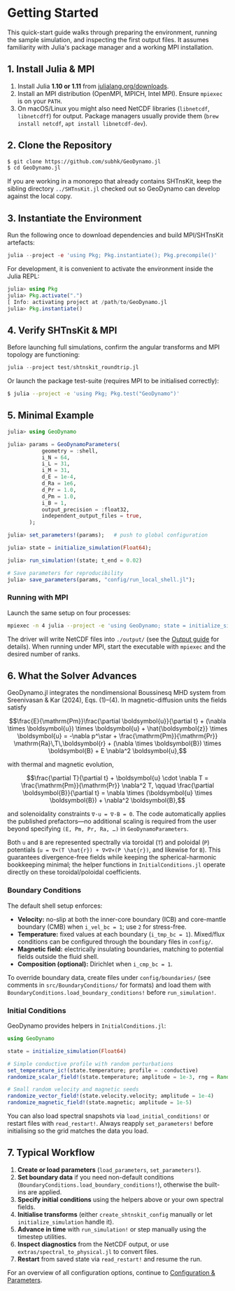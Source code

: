 # Getting Started

This quick-start guide walks through preparing the environment, running the sample simulation, and inspecting the first output files. It assumes familiarity with Julia's package manager and a working MPI installation.

## 1. Install Julia & MPI

1. Install Julia **1.10 or 1.11** from [julialang.org/downloads](https://julialang.org/downloads/).
2. Install an MPI distribution (OpenMPI, MPICH, Intel MPI). Ensure `mpiexec` is on your `PATH`.
3. On macOS/Linux you might also need NetCDF libraries (`libnetcdf`, `libnetcdff`) for output. Package managers usually provide them (`brew install netcdf`, `apt install libnetcdf-dev`).

## 2. Clone the Repository

```bash
$ git clone https://github.com/subhk/GeoDynamo.jl
$ cd GeoDynamo.jl
```

If you are working in a monorepo that already contains SHTnsKit, keep the sibling directory `../SHTnsKit.jl` checked out so GeoDynamo can develop against the local copy.

## 3. Instantiate the Environment

Run the following once to download dependencies and build MPI/SHTnsKit artefacts:

```julia
julia --project -e 'using Pkg; Pkg.instantiate(); Pkg.precompile()'
```

For development, it is convenient to activate the environment inside the Julia REPL:

```julia
julia> using Pkg
julia> Pkg.activate(".")
[ Info: activating project at /path/to/GeoDynamo.jl
julia> Pkg.instantiate()
```

## 4. Verify SHTnsKit & MPI

Before launching full simulations, confirm the angular transforms and MPI topology are functioning:

```julia
julia --project test/shtnskit_roundtrip.jl
```

Or launch the package test-suite (requires MPI to be initialised correctly):

```bash
$ julia --project -e 'using Pkg; Pkg.test("GeoDynamo")'
```

## 5. Minimal Example

```julia
julia> using GeoDynamo

julia> params = GeoDynamoParameters(
           geometry = :shell,
           i_N = 64,
           i_L = 31,
           i_M = 31,
           d_E = 1e-4,
           d_Ra = 1e6,
           d_Pr = 1.0,
           d_Pm = 1.0,
           i_B = 1,
           output_precision = :float32,
           independent_output_files = true,
       );

julia> set_parameters!(params);   # push to global configuration

julia> state = initialize_simulation(Float64);

julia> run_simulation!(state; t_end = 0.02)

# Save parameters for reproducibility
julia> save_parameters(params, "config/run_local_shell.jl");
```

### Running with MPI

Launch the same setup on four processes:

```bash
mpiexec -n 4 julia --project -e 'using GeoDynamo; state = initialize_simulation(Float64); run_simulation!(state; t_end = 0.02)'
```

The driver will write NetCDF files into `./output/` (see the [Output guide](io.md) for details). When running under MPI, start the executable with `mpiexec` and the desired number of ranks.

## 6. What the Solver Advances

GeoDynamo.jl integrates the nondimensional Boussinesq MHD system from Sreenivasan & Kar (2024), Eqs. (1)–(4). In magnetic-diffusion units the fields satisfy

```math
\frac{E}{\mathrm{Pm}}\frac{\partial \boldsymbol{u}}{\partial t}
  + (\nabla \times \boldsymbol{u}) \times \boldsymbol{u}
  + \hat{\boldsymbol{z}} \times \boldsymbol{u}
  = -\nabla p^\star
    + \frac{\mathrm{Pm}}{\mathrm{Pr}} \mathrm{Ra}\,T\,\boldsymbol{r}
    + (\nabla \times \boldsymbol{B}) \times \boldsymbol{B}
    + E \nabla^2 \boldsymbol{u},
```

with thermal and magnetic evolution,

```math
\frac{\partial T}{\partial t} + \boldsymbol{u} \cdot \nabla T = \frac{\mathrm{Pm}}{\mathrm{Pr}} \nabla^2 T, \qquad
\frac{\partial \boldsymbol{B}}{\partial t} = \nabla \times (\boldsymbol{u} \times \boldsymbol{B}) + \nabla^2 \boldsymbol{B},
```

and solenoidality constraints `∇·u = ∇·B = 0`. The code automatically applies the published prefactors—no additional scaling is required from the user beyond specifying `(E, Pm, Pr, Ra, …)` in `GeoDynamoParameters`.

Both `u` and `B` are represented spectrally via toroidal (`T`) and poloidal (`P`) potentials (`u = ∇×(T \hat{r}) + ∇×∇×(P \hat{r})`, and likewise for `B`). This guarantees divergence-free fields while keeping the spherical-harmonic bookkeeping minimal; the helper functions in `InitialConditions.jl` operate directly on these toroidal/poloidal coefficients.

### Boundary Conditions

The default shell setup enforces:

- **Velocity:** no-slip at both the inner-core boundary (ICB) and core-mantle boundary (CMB) when `i_vel_bc = 1`; use `2` for stress-free.
- **Temperature:** fixed values at each boundary (`i_tmp_bc = 1`). Mixed/flux conditions can be configured through the boundary files in `config/`.
- **Magnetic field:** electrically insulating boundaries, matching to potential fields outside the fluid shell.
- **Composition (optional):** Dirichlet when `i_cmp_bc = 1`.

To override boundary data, create files under `config/boundaries/` (see comments in `src/BoundaryConditions/` for formats) and load them with `BoundaryConditions.load_boundary_conditions!` before `run_simulation!`.

### Initial Conditions

GeoDynamo provides helpers in `InitialConditions.jl`:

```julia
using GeoDynamo

state = initialize_simulation(Float64)

# Simple conductive profile with random perturbations
set_temperature_ic!(state.temperature; profile = :conductive)
randomize_scalar_field!(state.temperature; amplitude = 1e-3, rng = Random.default_rng())

# Small random velocity and magnetic seeds
randomize_vector_field!(state.velocity.velocity; amplitude = 1e-4)
randomize_magnetic_field!(state.magnetic; amplitude = 1e-5)
```

You can also load spectral snapshots via `load_initial_conditions!` or restart files with `read_restart!`. Always reapply `set_parameters!` before initialising so the grid matches the data you load.

## 7. Typical Workflow

1. **Create or load parameters** (`load_parameters`, `set_parameters!`).
2. **Set boundary data** if you need non-default conditions (`BoundaryConditions.load_boundary_conditions!`), otherwise the built-ins are applied.
3. **Specify initial conditions** using the helpers above or your own spectral fields.
4. **Initialise transforms** (either `create_shtnskit_config` manually or let `initialize_simulation` handle it).
5. **Advance in time** with `run_simulation!` or step manually using the timestep utilities.
6. **Inspect diagnostics** from the NetCDF output, or use `extras/spectral_to_physical.jl` to convert files.
7. **Restart** from saved state via `read_restart!` and resume the run.

For an overview of all configuration options, continue to [Configuration & Parameters](configuration.md).
